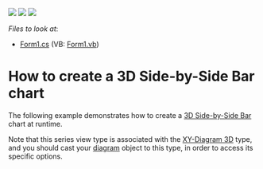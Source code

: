 <!-- default badges list -->
![](https://img.shields.io/endpoint?url=https://codecentral.devexpress.com/api/v1/VersionRange/128573135/14.2.3%2B)
[![](https://img.shields.io/badge/Open_in_DevExpress_Support_Center-FF7200?style=flat-square&logo=DevExpress&logoColor=white)](https://supportcenter.devexpress.com/ticket/details/E1029)
[![](https://img.shields.io/badge/📖_How_to_use_DevExpress_Examples-e9f6fc?style=flat-square)](https://docs.devexpress.com/GeneralInformation/403183)
<!-- default badges end -->
<!-- default file list -->
*Files to look at*:

* [Form1.cs](./CS/Series_3DBarChart/Form1.cs) (VB: [Form1.vb](./VB/Series_3DBarChart/Form1.vb))
<!-- default file list end -->
# How to create a 3D Side-by-Side Bar chart

The following example demonstrates how to create a [3D Side-by-Side Bar](https://docs.devexpress.com/WindowsForms/3421/controls-and-libraries/chart-control/series-views/3d-series-views/bar-series-views/side-by-side-bar-chart?p=netframework) chart at runtime.

Note that this series view type is associated with the [XY-Diagram 3D](https://docs.devexpress.com/WindowsForms/5909/controls-and-libraries/chart-control/diagram/xy-diagram-3d?p=netframework) type, and you should cast your [diagram](https://docs.devexpress.com/WindowsForms/5778/controls-and-libraries/chart-control/diagram?p=netframework) object to this type, in order to access its specific options.
